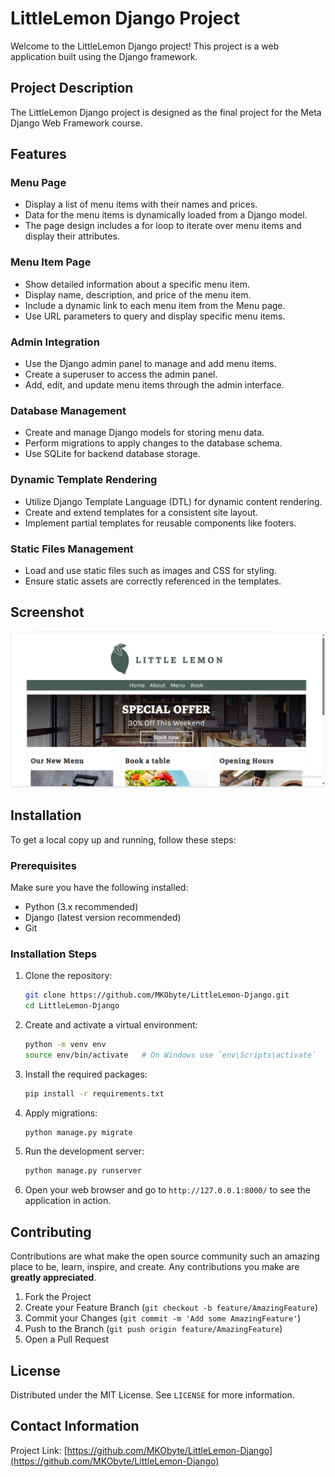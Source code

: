 # LittleLemon Django Project

Welcome to the LittleLemon Django project! This project is a web application built using the Django framework.

## Project Description

The LittleLemon Django project is designed as the final project for the Meta Django Web Framework course.

## Features

### Menu Page

- Display a list of menu items with their names and prices.
- Data for the menu items is dynamically loaded from a Django model.
- The page design includes a for loop to iterate over menu items and display their attributes.

### Menu Item Page

- Show detailed information about a specific menu item.
- Display name, description, and price of the menu item.
- Include a dynamic link to each menu item from the Menu page.
- Use URL parameters to query and display specific menu items.

### Admin Integration

- Use the Django admin panel to manage and add menu items.
- Create a superuser to access the admin panel.
- Add, edit, and update menu items through the admin interface.

### Database Management

- Create and manage Django models for storing menu data.
- Perform migrations to apply changes to the database schema.
- Use SQLite for backend database storage.

### Dynamic Template Rendering

- Utilize Django Template Language (DTL) for dynamic content rendering.
- Create and extend templates for a consistent site layout.
- Implement partial templates for reusable components like footers.

### Static Files Management

- Load and use static files such as images and CSS for styling.
- Ensure static assets are correctly referenced in the templates.


## Screenshot

![Project Screenshot](https://github.com/MKObyte/LittleLemon-Django/blob/main/Screenshot.png)


## Installation

To get a local copy up and running, follow these steps:

### Prerequisites

Make sure you have the following installed:

- Python (3.x recommended)
- Django (latest version recommended)
- Git

### Installation Steps

1. Clone the repository:
    ```sh
    git clone https://github.com/MKObyte/LittleLemon-Django.git
    cd LittleLemon-Django
    ```

2. Create and activate a virtual environment:
    ```sh
    python -m venv env
    source env/bin/activate   # On Windows use `env\Scripts\activate`
    ```

3. Install the required packages:
    ```sh
    pip install -r requirements.txt
    ```

4. Apply migrations:
    ```sh
    python manage.py migrate
    ```

5. Run the development server:
    ```sh
    python manage.py runserver
    ```

6. Open your web browser and go to `http://127.0.0.1:8000/` to see the application in action.


## Contributing

Contributions are what make the open source community such an amazing place to be, learn, inspire, and create. Any contributions you make are **greatly appreciated**.

1. Fork the Project
2. Create your Feature Branch (`git checkout -b feature/AmazingFeature`)
3. Commit your Changes (`git commit -m 'Add some AmazingFeature'`)
4. Push to the Branch (`git push origin feature/AmazingFeature`)
5. Open a Pull Request

## License

Distributed under the MIT License. See `LICENSE` for more information.

## Contact Information


Project Link: [https://github.com/MKObyte/LittleLemon-Django](https://github.com/MKObyte/LittleLemon-Django)
